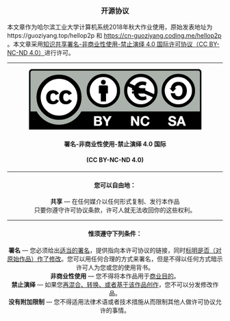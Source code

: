 ### <center>开源协议</center>

本文章作为哈尔滨工业大学计算机系统2018年秋大作业使用，原始发表地址为https://guoziyang.top/hellop2p 和 https://cn-guoziyang.coding.me/hellop2p 。本文章采用<a href=https://creativecommons.org/licenses/by-nc-nd/4.0>知识共享署名-非商业性使用-禁止演绎 4.0 国际许可协议（CC BY-NC-ND 4.0）</a>进行许可。

---

<center><img src=img/by-nc-sa.eu.png></center>

#### <center>署名-非商业性使用-禁止演绎 4.0 国际</center>
#### <center>(CC BY-NC-ND 4.0)</center>

---

#### <center>您可以自由地：</center>

<center><strong>共享</strong> — 在任何媒介以任何形式复制、发行本作品</center>

<center>只要你遵守许可协议条款，许可人就无法收回你的这些权利。</center>

---

#### <center>惟须遵守下列条件：</center>

<center><strong>署名</strong> — 您必须给出<a href=https://creativecommons.org/licenses/by-nc-nd/4.0/deed.zh#>适当的署名</a>，提供指向本许可协议的链接，同时<a href=https://creativecommons.org/licenses/by-nc-nd/4.0/deed.zh#>标明是否（对原始作品）作了修改</a>。您可以用任何合理的方式来署名，但是不得以任何方式暗示许可人为您或您的使用背书。</center>

<center><strong>非商业性使用</strong> — 您不得将本作品用于<a href=https://creativecommons.org/licenses/by-nc-nd/4.0/deed.zh#>商业目的</a>。</center>

<center><strong>禁止演绎</strong> — 如果您<a href=https://creativecommons.org/licenses/by-nc-nd/4.0/deed.zh#>再混合、转换、或者基于该作品创作</a>，您不可以分发修改作品。</center>

<center><strong>没有附加限制</strong> — 您不得适用法律术语或者技术措施从而限制其他人做许可协议允许的事情。</center>